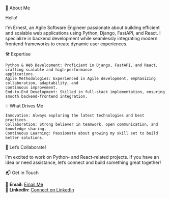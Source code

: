🚀 About Me

Hello!

I'm Ernest, an Agile Software Engineer passionate about building efficient and scalable web applications
using Python, Django, FastAPI, and React. I specialize in backend development while seamlessly integrating modern 
frontend frameworks to create dynamic user experiences.

🛠 Expertise

    Python & Web Development: Proficient in Django, FastAPI, and React, crafting scalable and high-performance
    applications.
    Agile Methodologies: Experienced in Agile development, emphasizing collaboration, adaptability, and 
    continuous improvement.
    End-to-End Development: Skilled in full-stack implementation, ensuring smooth backend-frontend integration.

💡 What Drives Me

    Innovation: Always exploring the latest technologies and best practices.
    Collaboration: Strong believer in teamwork, open communication, and knowledge sharing.
    Continuous Learning: Passionate about growing my skill set to build better solutions.

🤝 Let’s Collaborate!

I'm excited to work on Python- and React-related projects. If you have an idea or need assistance, let’s connect and build 
something great together!

📬 Get in Touch

📧 **Email:** [Email Me](mailto:iernest61@gmail.com)  
🔗 **LinkedIn:** [Connect on LinkedIn](https://www.linkedin.com/in/uchenna-ihezie-43b89094/)


<!---
Urch1234/Urch1234 is a ✨ special ✨ repository because its `README.md` (this file) appears on your GitHub profile.
You can click the Preview link to take a look at your changes.
--->
